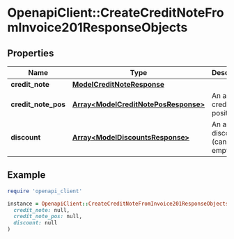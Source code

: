 # OpenapiClient::CreateCreditNoteFromInvoice201ResponseObjects

## Properties

| Name | Type | Description | Notes |
| ---- | ---- | ----------- | ----- |
| **credit_note** | [**ModelCreditNoteResponse**](ModelCreditNoteResponse.md) |  | [optional] |
| **credit_note_pos** | [**Array&lt;ModelCreditNotePosResponse&gt;**](ModelCreditNotePosResponse.md) | An array of creditNote positions | [optional] |
| **discount** | [**Array&lt;ModelDiscountsResponse&gt;**](ModelDiscountsResponse.md) | An array of discounts (can be empty) | [optional] |

## Example

```ruby
require 'openapi_client'

instance = OpenapiClient::CreateCreditNoteFromInvoice201ResponseObjects.new(
  credit_note: null,
  credit_note_pos: null,
  discount: null
)
```

